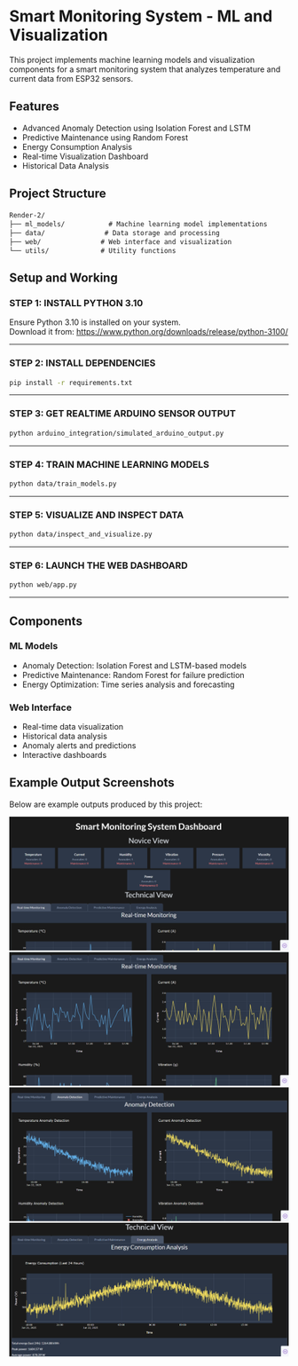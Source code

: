 # Smart Monitoring System - ML and Visualization

This project implements machine learning models and visualization components for a smart monitoring system that analyzes temperature and current data from ESP32 sensors.

## Features

- Advanced Anomaly Detection using Isolation Forest and LSTM
- Predictive Maintenance using Random Forest
- Energy Consumption Analysis
- Real-time Visualization Dashboard
- Historical Data Analysis

## Project Structure

```
Render-2/
├── ml_models/           # Machine learning model implementations
├── data/               # Data storage and processing
├── web/               # Web interface and visualization
└── utils/             # Utility functions
```

## Setup and Working

### STEP 1: INSTALL PYTHON 3.10  
Ensure Python 3.10 is installed on your system.  
Download it from: https://www.python.org/downloads/release/python-3100/

---

### STEP 2: INSTALL DEPENDENCIES  
```bash
pip install -r requirements.txt
```

---

### STEP 3: GET REALTIME ARDUINO SENSOR OUTPUT
```bash
python arduino_integration/simulated_arduino_output.py
```

---
### STEP 4: TRAIN MACHINE LEARNING MODELS
```bash
python data/train_models.py
```

---

### STEP 5: VISUALIZE AND INSPECT DATA
```bash
python data/inspect_and_visualize.py
```

---

### STEP 6: LAUNCH THE WEB DASHBOARD

```bash
python web/app.py
```

---

## Components

### ML Models
- Anomaly Detection: Isolation Forest and LSTM-based models
- Predictive Maintenance: Random Forest for failure prediction
- Energy Optimization: Time series analysis and forecasting

### Web Interface
- Real-time data visualization
- Historical data analysis
- Anomaly alerts and predictions
- Interactive dashboards 

## Example Output Screenshots

Below are example outputs produced by this project:

![Screenshot1](web/assets/Screenshot1.png)
![Screenshot2](web/assets/Screenshot2.png)
![Screenshot3](web/assets/Screenshot3.png)
![Screenshot4](web/assets/Screenshot4.png) 
